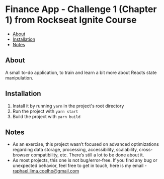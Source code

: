 # Finance App - Challenge 1 (Chapter 1) from Rockseat Ignite Course

* [About](#about)
* [Installation](#installation)
* [Notes](#notes)

## About

A small to-do application, to train and learn a bit more about Reacts state manipulation.

## Installation
1. Install it by running `yarn` in the project's root directory
2. Run the project with `yarn start`
3. Build the project with `yarn build`

## Notes
* As an exercise, this project wasn’t focused on advanced optimizations regarding data storage, processing, accessibility, scalability, cross-browser compatibility, etc. There’s still a lot to be done about it.
* As most projects, this one is not bug/error-free. If you find any bug or unexpected behavior, feel free to get in touch, here is my email - raphael.lima.coelho@gmail.com
